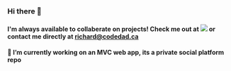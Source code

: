 ### Hi there 👋

#### I'm always available to collaberate on projects! Check me out at ![](codedad.ca) or contact me directly at richard@codedad.ca

#### 🔭 I’m currently working on an MVC web app, its a private social platform repo

<!--
#### Some of my live demo projects

Solarized dark             |  Solarized Ocean
:-------------------------:|:-------------------------:
![](https://...Dark.png)  |  ![](https://...Ocean.png) 
-->

